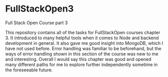 # FullStackOpen3
Full Stack Open Course part 3

This repository contains all of the tasks for FullStackOpen courses chapter 3. It introduced to many helpful tools when it comes to Node and backend development in general. It also gave me good insight into MongoDB, which I have not used before. Error handling was familiar to be beforehand, 
but the ways of error handling shown in this section of the course was new to me and interesting. Overall I would say this chapter was good and opened many different paths for me to explore further independently sometime in the foreseeable future. 
